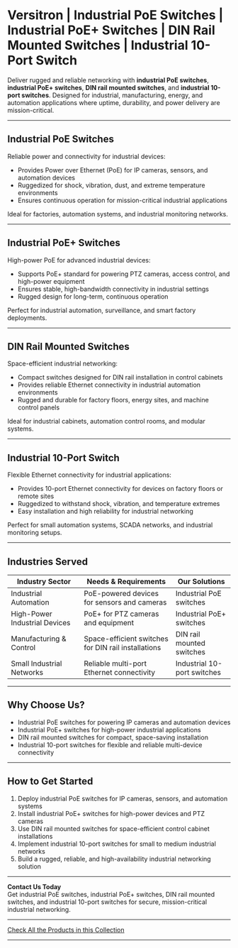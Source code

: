 # Versitron | Industrial PoE Switches | Industrial PoE+ Switches | DIN Rail Mounted Switches | Industrial 10-Port Switch

Deliver rugged and reliable networking with **industrial PoE switches**, **industrial PoE+ switches**, **DIN rail mounted switches**, and **industrial 10-port switches**. Designed for industrial, manufacturing, energy, and automation applications where uptime, durability, and power delivery are mission-critical.

---

## Industrial PoE Switches

Reliable power and connectivity for industrial devices:

- Provides Power over Ethernet (PoE) for IP cameras, sensors, and automation devices  
- Ruggedized for shock, vibration, dust, and extreme temperature environments  
- Ensures continuous operation for mission-critical industrial applications  

Ideal for factories, automation systems, and industrial monitoring networks.

---

## Industrial PoE+ Switches

High-power PoE for advanced industrial devices:

- Supports PoE+ standard for powering PTZ cameras, access control, and high-power equipment  
- Ensures stable, high-bandwidth connectivity in industrial settings  
- Rugged design for long-term, continuous operation  

Perfect for industrial automation, surveillance, and smart factory deployments.

---

## DIN Rail Mounted Switches

Space-efficient industrial networking:

- Compact switches designed for DIN rail installation in control cabinets  
- Provides reliable Ethernet connectivity in industrial automation environments  
- Rugged and durable for factory floors, energy sites, and machine control panels  

Ideal for industrial cabinets, automation control rooms, and modular systems.

---

## Industrial 10-Port Switch

Flexible Ethernet connectivity for industrial applications:

- Provides 10-port Ethernet connectivity for devices on factory floors or remote sites  
- Ruggedized to withstand shock, vibration, and temperature extremes  
- Easy installation and high reliability for industrial networking  

Perfect for small automation systems, SCADA networks, and industrial monitoring setups.

---

## Industries Served

| Industry Sector            | Needs & Requirements                                | Our Solutions                              |
|-----------------------------|----------------------------------------------------|-------------------------------------------|
| Industrial Automation       | PoE-powered devices for sensors and cameras       | Industrial PoE switches                    |
| High-Power Industrial Devices | PoE+ for PTZ cameras and equipment               | Industrial PoE+ switches                   |
| Manufacturing & Control     | Space-efficient switches for DIN rail installations | DIN rail mounted switches                  |
| Small Industrial Networks   | Reliable multi-port Ethernet connectivity          | Industrial 10-port switches                |

---

## Why Choose Us?

- Industrial PoE switches for powering IP cameras and automation devices  
- Industrial PoE+ switches for high-power industrial applications  
- DIN rail mounted switches for compact, space-saving installation  
- Industrial 10-port switches for flexible and reliable multi-device connectivity  

---

## How to Get Started

1. Deploy industrial PoE switches for IP cameras, sensors, and automation systems  
2. Install industrial PoE+ switches for high-power devices and PTZ cameras  
3. Use DIN rail mounted switches for space-efficient control cabinet installations  
4. Implement industrial 10-port switches for small to medium industrial networks  
5. Build a rugged, reliable, and high-availability industrial networking solution  

---

**Contact Us Today**  
Get industrial PoE switches, industrial PoE+ switches, DIN rail mounted switches, and industrial 10-port switches for secure, mission-critical industrial networking.

---

[Check All the Products in this Collection](https://www.versitron.com/collections/fiber-optic-network-switches)

---
